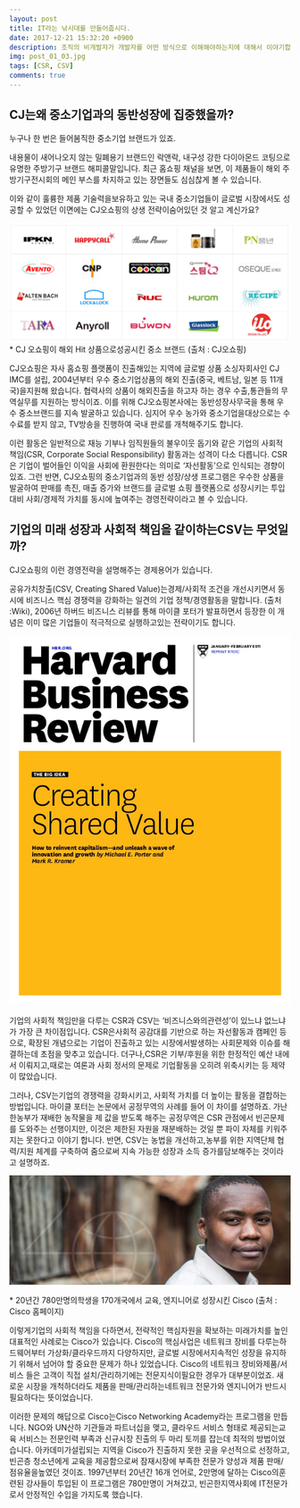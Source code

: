 ```yaml
---
layout: post
title: IT라는 낚시대를 만들어줍시다.
date: 2017-12-21 15:32:20 +0900
description: 조직의 비개발자가 개발자를 어떤 방식으로 이해해야하는지에 대해서 이야기합니다.
img: post_01_03.jpg 
tags: [CSR, CSV]
comments: true
---
```

 
## CJ는왜 중소기업과의 동반성장에 집중했을까?

누구나 한 번은 들어봄직한 중소기업 브랜드가 있죠. 

내용물이 새어나오지 않는 밀폐용기 브랜드인 락앤락, 내구성 강한 다이아몬드 코팅으로 유명한 주방기구 브랜드 해피콜말입니다. 최근 홈쇼핑 채널을 보면, 이 제품들이 해외 주방기구전시회의 메인 부스를 차지하고 있는 장면들도 심심찮게 볼 수 있습니다. 

이와 같이 훌륭한 제품 기술력을보유하고 있는 국내 중소기업들이 글로벌 시장에서도 성공할 수 있었던 이면에는 CJ오쇼핑의 상생 전략이숨어있던 것 알고 계신가요? 

 

![img](../assets/img/post_01_01.png)
\* CJ 오쇼핑이 해외 Hit 상품으로성공시킨 중소 브랜드 (출처 : CJ오쇼핑)

 

CJ오쇼핑은 자사 홈쇼핑 플랫폼이 진출해있는 지역에 글로벌 상품 소싱자회사인 CJ IMC를 설립, 2004년부터 우수 중소기업상품의 해외 진출(중국, 베트남, 일본 등 11개국)을지원해 왔습니다. 협력사의 상품이 해외진출을 하고자 하는 경우 수출,통관들의 무역실무를 지원하는 방식이죠. 이를 위해 CJ오쇼핑본사에는 동반성장사무국을 통해 우수 중소브랜드를 지속 발굴하고 있습니다. 심지어 우수 농가와 중소기업을대상으로는 수수료를 받지 않고, TV방송을 진행하여 국내 판로를 개척해주기도 합니다. 

이런 활동은 일반적으로 재능 기부나 임직원들의 불우이웃 돕기와 같은 기업의 사회적 책임(CSR, Corporate Social Responsibility) 활동과는 성격이 다소 다릅니다. CSR은 기업이 벌어들인 이익을 사회에 환원한다는 의미로 ‘자선활동’으로 인식되는 경향이 있죠. 그런 반면, CJ오쇼핑의 중소기업과의 동반 성장/상생 프로그램은 우수한 상품을발굴하여 판매를 촉진, 매출 증가와 브랜드를 글로벌 쇼핑 플랫폼으로 성장시키는 투입대비 사회/경제적 가치를 동시에 높여주는 경영전략이라고 볼 수 있습니다.

 

## 기업의 미래 성장과 사회적 책임을 같이하는CSV는 무엇일까?

CJ오쇼핑의 이런 경영전략을 설명해주는 경제용어가 있습니다. 

공유가치창출(CSV, Creating Shared Value)는경제/사회적 조건을 개선시키면서 동시에 비즈니스 핵심 경쟁력을 강화하는 일견의 기업 정책/경영활동을 말합니다. (출처 :Wiki), 2006년 하버드 비즈니스 리뷰를 통해 마이클 포터가 발표하면서 등장한 이 개념은 이미 많은 기업들이 적극적으로 실행하고있는 전략이기도 합니다.

![img](../assets/img/post_01_02.jpg 'width=300') 



기업의 사회적 책임만을 다루는 CSR과 CSV는 ‘비즈니스와의관련성’이 있느냐 없느냐가 가장 큰 차이점입니다. CSR은사회적 공감대를 기반으로 하는 자선활동과 캠페인 등으로, 확장된 개념으로는 기업이 진출하고 있는 시장에서발생하는 사회문제와 이슈를 해결하는데 초점을 맞추고 있습니다. 더구나,CSR은 기부/후원을 위한 한정적인 예산 내에서 이뤄지고,때로는 여론과 사회 정서의 문제로 기업활동을 오히려 위축시키는 등 제약이 많았습니다. 

그러나, CSV는기업의 경쟁력을 강화시키고, 사회적 가치를 더 높이는 활동을 결합하는 방법입니다. 마이클 포터는 논문에서 공정무역의 사례를 들어 이 차이를 설명하죠. 가난한농부가 재배한 농작물을 제 값을 받도록 해주는 공정무역은 CSR 관점에서 빈곤문제를 도와주는 선행이지만, 이것은 제한된 자원을 재분배하는 것일 뿐 파이 자체를 키워주지는 못한다고 이야기 합니다. 반면, CSV는 농법을 개선하고,농부를 위한 지역단체 협력/지원 체계를 구축하여 줌으로써 지속 가능한 성장과 소득 증가를담보해주는 것이라고 설명하죠. 

 

![img](../assets/img/post_01_03.jpg)

\* 20년간 780만명의학생을 170개국에서 교육, 엔지니어로 성장시킨 Cisco (출처 : Cisco 홈페이지)

 

 이렇게기업의 사회적 책임을 다하면서, 전략적인 핵심자원을 확보하는 미래가치를 높인 대표적인 사례로는 Cisco가 있습니다. Cisco의 핵심사업은 네트워크 장비를 다루는하드웨어부터 가상화/클라우드까지 다양하지만, 글로벌 시장에서지속적인 성장을 유지하기 위해서 넘어야 할 중요한 문제가 하나 있었습니다. Cisco의 네트워크 장비와제품/서비스 들은 고객이 직접 설치/관리하기에는 전문지식이필요한 경우가 대부분이었죠. 새로운 시장을 개척하더라도 제품을 판매/관리하는네트워크 전문가와 엔지니어가 반드시 필요하다는 뜻이었습니다. 

이러한 문제의 해답으로 Cisco는Cisco Networking Academy라는 프로그램을 만듭니다. NGO와 UN산하 기관들과 파트너십을 맺고, 클라우드 서비스 형태로 제공되는교육 서비스는 전문인력 부족과 신규시장 진출의 두 마리 토끼를 잡는데 최적의 방법이었습니다. 아카데미가설립되는 지역을 Cisco가 진출하지 못한 곳을 우선적으로 선정하고,빈곤층 청소년에게 교육을 제공함으로써 잠재시장에 부족한 전문가 양성과 제품 판매/점유율을높였던 것이죠. 1997년부터 20년간 16개 언어로, 2만명에 달하는 Cisco의훈련된 강사들이 투입된 이 프로그램은 780만명이 거쳐갔고, 빈곤한지역사회에 IT전문가로서 안정적인 수입을 가지도록 했습니다.  

